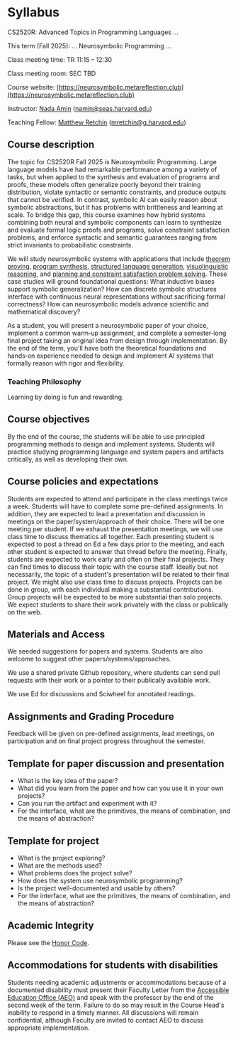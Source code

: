 # Syllabus
 
CS2520R: Advanced Topics in Programming Languages ...

This term (Fall 2025): ... Neurosymbolic Programming ...

Class meeting time: TR 11:15 – 12:30

Class meeting room: SEC TBD

Course website: [https://neurosymbolic.metareflection.club](https://neurosymbolic.metareflection.club)

Instructor: [Nada Amin](https://namin.seas.harvard.edu) (<a href="mailto:namin@seas.harvard.edu">namin@seas.harvard.edu</a>)

Teaching Fellow: [Matthew Retchin](https://mhr.ai) (<a href="mailto:mretchin@g.harvard.edu">mretchin@g.harvard.edu</a>)

## Course description

The topic for CS2520R Fall 2025 is Neurosymbolic Programming. Large language models have had remarkable performance among a variety of tasks, but when applied to the synthesis and evaluation of programs and proofs, these models often generalize poorly beyond their training distribution, violate syntactic or semantic constraints, and produce outputs that cannot be verified. In contrast, symbolic AI can easily reason about symbolic abstractions, but it has problems with brittleness and learning at scale. To bridge this gap, this course examines how hybrid systems combining both neural and symbolic components can learn to synthesize and evaluate formal logic proofs and programs, solve constraint satisfaction problems, and enforce syntactic and semantic guarantees ranging from strict invariants to probabilistic constraints.

We will study neurosymbolic systems with applications that include [theorem proving](https://deepmind.google/discover/blog/alphageometry-an-olympiad-level-ai-system-for-geometry/), [program synthesis](https://github.com/namin/llm-verified-with-monte-carlo-tree-search), [structured language generation](https://github.com/dottxt-ai/outlines), [visuolinguistic reasoning](https://www.scallop-lang.org/), and [planning and constraint satisfaction problem solving](https://energy-based-model.github.io/ired/). These case studies will ground foundational questions: What inductive biases support symbolic generalization? How can discrete symbolic structures interface with continuous neural representations without sacrificing formal correctness? How can neurosymbolic models advance scientific and mathematical discovery?

As a student, you will present a neurosymbolic paper of your choice, implement a common warm‑up assignment, and complete a semester‑long final project taking an original idea from design through implementation. By the end of the term, you'll have both the theoretical foundations and hands‑on experience needed to design and implement AI systems that formally reason with rigor and flexibility.

### Teaching Philosophy
Learning by doing is fun and rewarding.

## Course objectives
By the end of the course, the students will be able to use principled programming methods to design and implement systems. Students will practice studying programming language and system papers and artifacts critically, as well as developing their own.

## Course policies and expectations
Students are expected to attend and participate in the class meetings twice a week. Students will have to complete some pre-defined assignments. In addition, they are expected to lead a presentation and discussion in meetings on the paper/system/approach of their choice. There will be one meeting per student. If we exhaust the presentation meetings, we will use class time to discuss thematics all together. Each presenting student is expected to post a thread on Ed a few days prior to the meeting, and each other student is expected to answer that thread before the meeting. Finally, students are expected to work early and often on their final projects. They can find times to discuss their topic with the course staff. Ideally but not necessarily, the topic of a student's presentation will be related to their final project. We might also use class time to discuss projects. Projects can be done in group, with each individual making a substantial contributions. Group projects will be expected to be more substantial than solo projects. We expect students to share their work privately with the class or publically on the web.

## Materials and Access
We seeded suggestions for papers and systems. Students are also welcome to suggest other papers/systems/approaches.

We use a shared private Github repository, where students can send pull requests with their work or a pointer to their publically available work.

We use Ed for discussions and Sciwheel for annotated readings.

## Assignments and Grading Procedure
Feedback will be given on pre-defined assignments, lead meetings, on participation and on final project progress throughout the semester.

## Template for paper discussion and presentation
- What is the key idea of the paper?
- What did you learn from the paper and how can you use it in your own projects?
- Can you run the artifact and experiment with it?
- For the interface, what are the primitives, the means of combination, and the means of abstraction?

## Template for project
- What is the project exploring?
- What are the methods used?
- What problems does the project solve?
- How does the system use neurosymbolic programming?
- Is the project well-documented and usable by others?
- For the interface, what are the primitives, the means of combination, and the means of abstraction?

## Academic Integrity
Please see the [Honor Code](https://honor.fas.harvard.edu/honor-code).

## Accommodations for students with disabilities
Students needing academic adjustments or accommodations because of a documented disability must present their Faculty Letter from the [Accessible Education Office (AEO)](https://www.aeo.fas.harvard.edu/) and speak with the professor by the end of the second week of the term. Failure to do so may result in the Course Head's inability to respond in a timely manner. All discussions will remain confidential, although Faculty are invited to contact AEO to discuss appropriate implementation.
